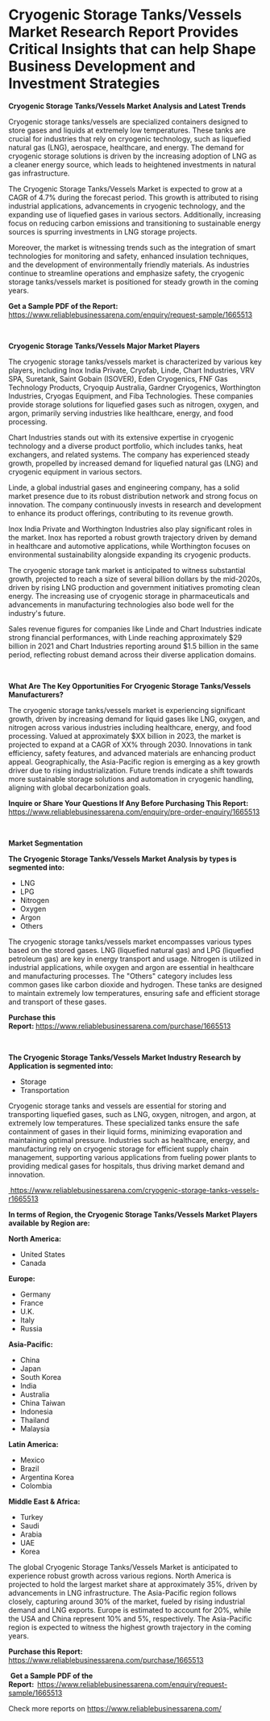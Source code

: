<p><h1>Cryogenic Storage Tanks/Vessels Market Research Report Provides Critical Insights that can help Shape Business Development and Investment Strategies</h1></p><p><strong>Cryogenic Storage Tanks/Vessels Market Analysis and Latest Trends</strong></p>
<p><p>Cryogenic storage tanks/vessels are specialized containers designed to store gases and liquids at extremely low temperatures. These tanks are crucial for industries that rely on cryogenic technology, such as liquefied natural gas (LNG), aerospace, healthcare, and energy. The demand for cryogenic storage solutions is driven by the increasing adoption of LNG as a cleaner energy source, which leads to heightened investments in natural gas infrastructure.</p><p>The Cryogenic Storage Tanks/Vessels Market is expected to grow at a CAGR of 4.7% during the forecast period. This growth is attributed to rising industrial applications, advancements in cryogenic technology, and the expanding use of liquefied gases in various sectors. Additionally, increasing focus on reducing carbon emissions and transitioning to sustainable energy sources is spurring investments in LNG storage projects. </p><p>Moreover, the market is witnessing trends such as the integration of smart technologies for monitoring and safety, enhanced insulation techniques, and the development of environmentally friendly materials. As industries continue to streamline operations and emphasize safety, the cryogenic storage tanks/vessels market is positioned for steady growth in the coming years.</p></p>
<p><strong>Get a Sample PDF of the Report:&nbsp;</strong> <a href="https://www.reliablebusinessarena.com/enquiry/request-sample/1665513?utm_campaign=3191&utm_medium=2&utm_source=Github&utm_content=ia&utm_term=11042025&utm_id=cryogenic-storage-tanksvessels">https://www.reliablebusinessarena.com/enquiry/request-sample/1665513</a></p>
<p>&nbsp;</p>
<p><strong>Cryogenic Storage Tanks/Vessels Major Market Players</strong></p>
<p><p>The cryogenic storage tanks/vessels market is characterized by various key players, including Inox India Private, Cryofab, Linde, Chart Industries, VRV SPA, Suretank, Saint Gobain (ISOVER), Eden Cryogenics, FNF Gas Technology Products, Cryoquip Australia, Gardner Cryogenics, Worthington Industries, Cryogas Equipment, and Fiba Technologies. These companies provide storage solutions for liquefied gases such as nitrogen, oxygen, and argon, primarily serving industries like healthcare, energy, and food processing.</p><p>Chart Industries stands out with its extensive expertise in cryogenic technology and a diverse product portfolio, which includes tanks, heat exchangers, and related systems. The company has experienced steady growth, propelled by increased demand for liquefied natural gas (LNG) and cryogenic equipment in various sectors.</p><p>Linde, a global industrial gases and engineering company, has a solid market presence due to its robust distribution network and strong focus on innovation. The company continuously invests in research and development to enhance its product offerings, contributing to its revenue growth.</p><p>Inox India Private and Worthington Industries also play significant roles in the market. Inox has reported a robust growth trajectory driven by demand in healthcare and automotive applications, while Worthington focuses on environmental sustainability alongside expanding its cryogenic products.</p><p>The cryogenic storage tank market is anticipated to witness substantial growth, projected to reach a size of several billion dollars by the mid-2020s, driven by rising LNG production and government initiatives promoting clean energy. The increasing use of cryogenic storage in pharmaceuticals and advancements in manufacturing technologies also bode well for the industry's future.</p><p>Sales revenue figures for companies like Linde and Chart Industries indicate strong financial performances, with Linde reaching approximately $29 billion in 2021 and Chart Industries reporting around $1.5 billion in the same period, reflecting robust demand across their diverse application domains.</p></p>
<p>&nbsp;</p>
<p><strong>What Are The Key Opportunities For Cryogenic Storage Tanks/Vessels Manufacturers?</strong></p>
<p><p>The cryogenic storage tanks/vessels market is experiencing significant growth, driven by increasing demand for liquid gases like LNG, oxygen, and nitrogen across various industries including healthcare, energy, and food processing. Valued at approximately $XX billion in 2023, the market is projected to expand at a CAGR of XX% through 2030. Innovations in tank efficiency, safety features, and advanced materials are enhancing product appeal. Geographically, the Asia-Pacific region is emerging as a key growth driver due to rising industrialization. Future trends indicate a shift towards more sustainable storage solutions and automation in cryogenic handling, aligning with global decarbonization goals.</p></p>
<p><strong>Inquire or Share Your Questions If Any Before Purchasing This Report:</strong> <a href="https://www.reliablebusinessarena.com/enquiry/pre-order-enquiry/1665513?utm_campaign=3191&utm_medium=2&utm_source=Github&utm_content=ia&utm_term=11042025&utm_id=cryogenic-storage-tanksvessels">https://www.reliablebusinessarena.com/enquiry/pre-order-enquiry/1665513</a></p>
<p>&nbsp;</p>
<p><strong>Market Segmentation</strong></p>
<p><strong>The Cryogenic Storage Tanks/Vessels Market Analysis by types is segmented into:</strong></p>
<p><ul><li>LNG</li><li>LPG</li><li>Nitrogen</li><li>Oxygen</li><li>Argon</li><li>Others</li></ul></p>
<p><p>The cryogenic storage tanks/vessels market encompasses various types based on the stored gases. LNG (liquefied natural gas) and LPG (liquefied petroleum gas) are key in energy transport and usage. Nitrogen is utilized in industrial applications, while oxygen and argon are essential in healthcare and manufacturing processes. The "Others" category includes less common gases like carbon dioxide and hydrogen. These tanks are designed to maintain extremely low temperatures, ensuring safe and efficient storage and transport of these gases.</p></p>
<p><strong>Purchase this Report:&nbsp;</strong><a href="https://www.reliablebusinessarena.com/purchase/1665513?utm_campaign=3191&utm_medium=2&utm_source=Github&utm_content=ia&utm_term=11042025&utm_id=cryogenic-storage-tanksvessels">https://www.reliablebusinessarena.com/purchase/1665513</a></p>
<p>&nbsp;</p>
<p><strong>The Cryogenic Storage Tanks/Vessels Market Industry Research by Application is segmented into:</strong></p>
<p><ul><li>Storage</li><li>Transportation</li></ul></p>
<p><p>Cryogenic storage tanks and vessels are essential for storing and transporting liquefied gases, such as LNG, oxygen, nitrogen, and argon, at extremely low temperatures. These specialized tanks ensure the safe containment of gases in their liquid forms, minimizing evaporation and maintaining optimal pressure. Industries such as healthcare, energy, and manufacturing rely on cryogenic storage for efficient supply chain management, supporting various applications from fueling power plants to providing medical gases for hospitals, thus driving market demand and innovation.</p></p>
<p><a href="https://www.reliablebusinessarena.com/cryogenic-storage-tanks-vessels-r1665513?utm_campaign=3191&utm_medium=2&utm_source=Github&utm_content=ia&utm_term=11042025&utm_id=cryogenic-storage-tanksvessels">&nbsp;https://www.reliablebusinessarena.com/cryogenic-storage-tanks-vessels-r1665513</a></p>
<p><strong>In terms of Region, the Cryogenic Storage Tanks/Vessels Market Players available by Region are:</strong></p>
<p>
    <p> <strong> North America: </strong>
        <ul>
            <li>United States</li>
            <li>Canada</li>
        </ul>
        </p> 
    <p> <strong> Europe: </strong>
        <ul>
            <li>Germany</li>
            <li>France</li>
            <li>U.K.</li>
            <li>Italy</li>
            <li>Russia</li>
        </ul>
        </p> 
    <p> <strong> Asia-Pacific: </strong>
        <ul>
            <li>China</li>
            <li>Japan</li>
            <li>South Korea</li>
            <li>India</li>
            <li>Australia</li>
            <li>China Taiwan</li>
            <li>Indonesia</li>
            <li>Thailand</li>
            <li>Malaysia</li>
        </ul>
        </p> 
    <p> <strong> Latin America: </strong>
        <ul>
            <li>Mexico</li>
            <li>Brazil</li>
            <li>Argentina Korea</li>
            <li>Colombia</li>
        </ul>
        </p> 
    <p> <strong> Middle East & Africa: </strong>
        <ul>
            <li>Turkey</li>
            <li>Saudi</li>
            <li>Arabia</li>
            <li>UAE</li>
            <li>Korea</li>
        </ul>
    </p>
    </p>
<p><p>The global Cryogenic Storage Tanks/Vessels Market is anticipated to experience robust growth across various regions. North America is projected to hold the largest market share at approximately 35%, driven by advancements in LNG infrastructure. The Asia-Pacific region follows closely, capturing around 30% of the market, fueled by rising industrial demand and LNG exports. Europe is estimated to account for 20%, while the USA and China represent 10% and 5%, respectively. The Asia-Pacific region is expected to witness the highest growth trajectory in the coming years.</p></p>
<p><strong>Purchase this Report: </strong><a href="https://www.reliablebusinessarena.com/purchase/1665513?utm_campaign=3191&utm_medium=2&utm_source=Github&utm_content=ia&utm_term=11042025&utm_id=cryogenic-storage-tanksvessels">https://www.reliablebusinessarena.com/purchase/1665513</a></p>
<p>&nbsp;<strong>Get a Sample PDF of the Report:&nbsp;&nbsp;</strong><a href="https://www.reliablebusinessarena.com/enquiry/request-sample/1665513?utm_campaign=3191&utm_medium=2&utm_source=Github&utm_content=ia&utm_term=11042025&utm_id=cryogenic-storage-tanksvessels">https://www.reliablebusinessarena.com/enquiry/request-sample/1665513</a></p>
<p><strong></strong></p>
<p>Check more reports on <a href="https://www.reliablebusinessarena.com/?utm_campaign=3191&utm_medium=2&utm_source=Github&utm_content=ia&utm_term=11042025&utm_id=cryogenic-storage-tanksvessels">https://www.reliablebusinessarena.com/</a></p>
